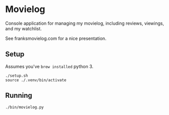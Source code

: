 # Movielog

Console application for managing my movielog, including reviews, viewings, and my watchlist.

See franksmovielog.com for a nice presentation.

## Setup

Assumes you've `brew installed` python 3.

```
./setup.sh
source ./.venv/bin/activate
```

## Running

```
./bin/movielog.py
```

